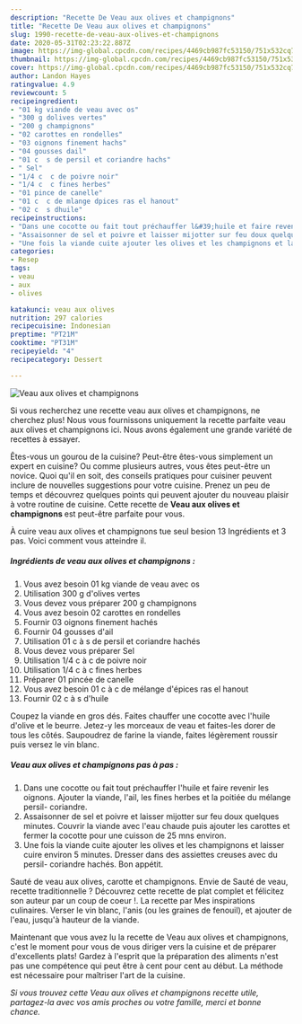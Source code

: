 ```yaml
---
description: "Recette De Veau aux olives et champignons"
title: "Recette De Veau aux olives et champignons"
slug: 1990-recette-de-veau-aux-olives-et-champignons
date: 2020-05-31T02:23:22.887Z
image: https://img-global.cpcdn.com/recipes/4469cb987fc53150/751x532cq70/veau-aux-olives-et-champignons-photo-principale-de-la-recette.jpg
thumbnail: https://img-global.cpcdn.com/recipes/4469cb987fc53150/751x532cq70/veau-aux-olives-et-champignons-photo-principale-de-la-recette.jpg
cover: https://img-global.cpcdn.com/recipes/4469cb987fc53150/751x532cq70/veau-aux-olives-et-champignons-photo-principale-de-la-recette.jpg
author: Landon Hayes
ratingvalue: 4.9
reviewcount: 5
recipeingredient:
- "01 kg viande de veau avec os"
- "300 g dolives vertes"
- "200 g champignons"
- "02 carottes en rondelles"
- "03 oignons finement hachs"
- "04 gousses dail"
- "01 c  s de persil et coriandre hachs"
- " Sel"
- "1/4 c  c de poivre noir"
- "1/4 c  c fines herbes"
- "01 pince de canelle"
- "01 c  c de mlange dpices ras el hanout"
- "02 c  s dhuile"
recipeinstructions:
- "Dans une cocotte ou fait tout préchauffer l&#39;huile et faire revenir les oignons. Ajouter la viande, l&#39;ail, les fines herbes et la poitiée du mélange persil- coriandre."
- "Assaisonner de sel et poivre et laisser mijotter sur feu doux quelques minutes. Couvrir la viande avec l&#39;eau chaude puis ajouter les carottes et fermer la cocotte pour une cuisson de 25 mns environ."
- "Une fois la viande cuite ajouter les olives et les champignons et laisser cuire environ 5 minutes. Dresser dans des assiettes creuses avec du persil- coriandre hachés. Bon appétit."
categories:
- Resep
tags:
- veau
- aux
- olives

katakunci: veau aux olives 
nutrition: 297 calories
recipecuisine: Indonesian
preptime: "PT21M"
cooktime: "PT31M"
recipeyield: "4"
recipecategory: Dessert

---
```



![Veau aux olives et champignons](https://img-global.cpcdn.com/recipes/4469cb987fc53150/751x532cq70/veau-aux-olives-et-champignons-photo-principale-de-la-recette.jpg)

Si vous recherchez une recette veau aux olives et champignons, ne cherchez plus! Nous vous fournissons uniquement la recette parfaite veau aux olives et champignons ici. Nous avons également une grande variété de recettes à essayer.

Êtes-vous un gourou de la cuisine? Peut-être êtes-vous simplement un expert en cuisine? Ou comme plusieurs autres, vous êtes peut-être un novice. Quoi qu'il en soit, des conseils pratiques pour cuisiner peuvent inclure de nouvelles suggestions pour votre cuisine. Prenez un peu de temps et découvrez quelques points qui peuvent ajouter du nouveau plaisir à votre routine de cuisine. Cette recette de <strong> Veau aux olives et champignons </strong> est peut-être parfaite pour vous.

<!--inarticleads1-->

À cuire veau aux olives et champignons tue seul besion 13 Ingrédients et 3 pas. Voici comment vous atteindre il.

##### Ingrédients de veau aux olives et champignons :

1. Vous avez besoin 01 kg viande de veau avec os
1. Utilisation 300 g d&#39;olives vertes
1. Vous devez vous préparer 200 g champignons
1. Vous avez besoin 02 carottes en rondelles
1. Fournir 03 oignons finement hachés
1. Fournir 04 gousses d&#39;ail
1. Utilisation 01 c à s de persil et coriandre hachés
1. Vous devez vous préparer  Sel
1. Utilisation 1/4 c à c de poivre noir
1. Utilisation 1/4 c à c fines herbes
1. Préparer 01 pincée de canelle
1. Vous avez besoin 01 c à c de mélange d&#39;épices ras el hanout
1. Fournir 02 c à s d&#39;huile


Coupez la viande en gros dés. Faites chauffer une cocotte avec l&#39;huile d&#39;olive et le beurre. Jetez-y les morceaux de veau et faites-les dorer de tous les côtés. Saupoudrez de farine la viande, faites légèrement roussir puis versez le vin blanc. 

<!--inarticleads2-->

##### Veau aux olives et champignons pas à pas :

1. Dans une cocotte ou fait tout préchauffer l&#39;huile et faire revenir les oignons. Ajouter la viande, l&#39;ail, les fines herbes et la poitiée du mélange persil- coriandre.
1. Assaisonner de sel et poivre et laisser mijotter sur feu doux quelques minutes. Couvrir la viande avec l&#39;eau chaude puis ajouter les carottes et fermer la cocotte pour une cuisson de 25 mns environ.
1. Une fois la viande cuite ajouter les olives et les champignons et laisser cuire environ 5 minutes. Dresser dans des assiettes creuses avec du persil- coriandre hachés. Bon appétit.


Sauté de veau aux olives, carotte et champignons. Envie de Sauté de veau, recette traditionnelle ? Découvrez cette recette de plat complet et félicitez son auteur par un coup de coeur !. La recette par Mes inspirations culinaires. Verser le vin blanc, l&#39;anis (ou les graines de fenouil), et ajouter de l&#39;eau, jusqu&#39;à hauteur de la viande. 

<!--inarticleads1-->

<p>
Maintenant que vous avez lu la recette de Veau aux olives et champignons, c'est le moment pour vous de vous diriger vers la cuisine et de préparer d'excellents plats! Gardez à l'esprit que la préparation des aliments n'est pas une compétence qui peut être à cent pour cent au début. La méthode est nécessaire pour maîtriser l'art de la cuisine.
</p>

<p>
<i>Si vous trouvez cette Veau aux olives et champignons recette utile, partagez-la avec vos amis proches ou votre famille, merci et bonne chance.</i>
</p>
